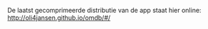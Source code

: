 De laatst gecomprimeerde distributie van de app staat hier online: http://oli4jansen.github.io/omdb/#/